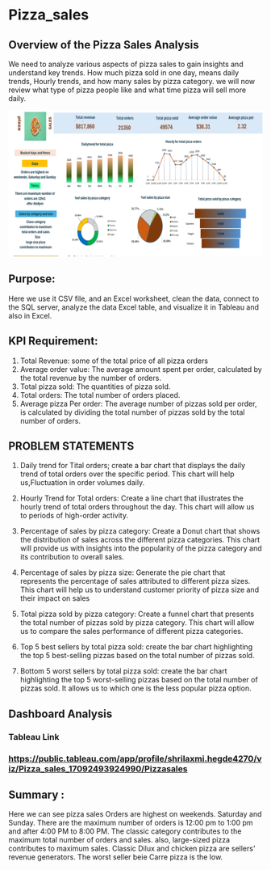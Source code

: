 # Pizza_sales
## Overview of the Pizza Sales Analysis

We need to analyze various aspects of pizza sales to gain insights and understand key trends. How much pizza sold in one day, means daily trends, Hourly trends, and how many sales by pizza category. we will now review what type of pizza people like and what time pizza will sell more daily.


![Pizza_Sales_Analysis)](/Image/pizza-sales-dashaboard.png)

 ## Purpose:
Here we use it CSV file, and an Excel worksheet, clean the data, connect to the SQL server, analyze the data Excel table, and visualize it in Tableau and also in Excel.

 ## KPI Requirement:
1. Total Revenue: some of the total price of all pizza orders
2. Average order value: The average amount spent per order, calculated by the total revenue by the number of orders.
3. Total pizza sold: The quantities of pizza sold.
4. Total orders: The total number of orders placed.
5. Average pizza Per order: The average number of pizzas sold per order, is calculated by dividing the total number of pizzas sold by the total number of orders.

## PROBLEM STATEMENTS
1. Daily trend for Tital orders;
create a bar chart that displays the daily trend of total orders over the specific period. This chart will help us,Fluctuation in order volumes daily. 

2. Hourly Trend for Total orders:
Create a line chart that illustrates the hourly trend of total orders throughout the day. This chart will allow us to periods of high-order activity.

3. Percentage of sales by pizza category:
Create a Donut chart that shows the distribution of sales across the different pizza categories. This chart will provide us with insights into the popularity of the pizza category and its contribution to overall sales.

4. Percentage of sales by pizza size:
Generate the pie chart that represents the percentage of sales attributed to different pizza sizes. This chart will help us to understand customer priority of pizza size and their impact on sales

5. Total pizza sold by pizza category:
Create a funnel chart that presents the total number of pizzas sold by pizza category. This chart will allow us to compare the sales performance of different pizza categories.

6. Top 5 best sellers by total pizza sold:
create the bar chart highlighting the top 5 best-selling pizzas based on the total number of pizzas sold.

7. Bottom 5 worst sellers by total pizza sold:
create the bar chart highlighting the top 5 worst-selling pizzas based on the total number of pizzas sold. It allows us to which one is the less popular pizza option.
## Dashboard Analysis

### Tableau Link
### https://public.tableau.com/app/profile/shrilaxmi.hegde4270/viz/Pizza_sales_17092493924990/Pizzasales

 ## Summary :

Here we can see pizza sales Orders are highest on weekends. Saturday and Sunday. There are the maximum number of orders is 12:00 pm to 1:00 pm and after 4:00 PM to 8:00 PM. The classic category contributes to the maximum total number of orders and sales. also, large-sized pizza contributes to maximum sales. Classic Dilux and chicken pizza are sellers' revenue generators. The worst seller beie Carre pizza is the low. 

















